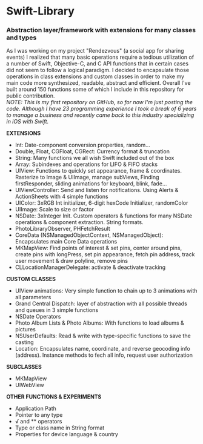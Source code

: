 # Swift-Library
### Abstraction layer/framework with extensions for many classes and types

As I was working on my project "Rendezvous" (a social app for sharing events) I realized that many basic operations require a tedious utilization of a number of Swift, Objective-C, and C API functions that in certain cases did not seem to follow a logical paradigm. I decided to encapsulate those operations in class extensions and custom classes in order to make my main code more synthesized, readable, abstract and efficient. Overall I've built around 150 functions some of which I include in this repository for public contribution.  
_NOTE: This is my first repository on GitHub, so for now I'm just posting the code. Although I have 23 programming experience I took a break of 6 years to manage a business and recently came back to this industry specializing in iOS with Swift._

**EXTENSIONS**  
- Int: Date-component conversion properties, random...
- Double, Float, CGFloat, CGRect: Currency format & truncation
- String: Many functions we all wish Swift included out of the box
- Array: Subindexes and operations for LIFO & FIFO stacks
- UIView: Functions to quickly set appearance, frame & coordinates. Rasterize to Image & UIImage, manage subViews, Finding firstResponder, sliding animations for keyboard, blink, fade...
- UIViewController: Send and listen for notifications. Using Alerts & ActionSheets with 4 simple functions
- UIColor: 3xRGB Int initializer, 6-digit hexCode Initializer, randomColor
- UIImage: Scale to size or factor
- NSDate: 3xInteger Init. Custom operators & functions for many NSDate operations & component extraction. String formats.
- PhotoLibraryObserver, PHFetchResult
- CoreData (NSManagedObjectContext, NSManagedObject): Encapsulates main Core Data operations
- MKMapView: Find points of interest & set pins, center around pins, create pins with longPress, set pin appearance, fetch pin address, track user movement & draw polyline, remove pins
- CLLocationManagerDelegate: activate & deactivate tracking

**CUSTOM CLASSES**  
- UIView animations: Very simple function to chain up to 3 animations with all parameters
- Grand Central Dispatch: layer of abstraction with all possible threads and queues in 3 simple functions
- NSDate Operators
- Photo Album Lists & Photo Albums: With functions to load albums & pictures
- NSUserDefaults: Read & write with type-specific functions to save the casting
- Location: Encapsulates name, coordinate, and reverse geocoding info (address). Instance methods to fech all info, request user authorization
            
**SUBCLASSES**  
- MKMapView
- UIWebView

**OTHER FUNCTIONS & EXPERIMENTS**  
- Application Path
- Pointer to any type
- √ and ** operators
- Type or class name in String format
- Properties for device language & country
  
  
